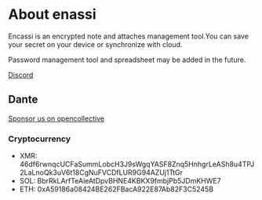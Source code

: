# About enassi

Encassi is an encrypted note and attaches management tool.You can save your secret on your device or synchronize with cloud.

Password management tool and spreadsheet may be added in the future.

[Discord](https://discord.gg/2yrMRAnV3M)

## Dante

[Sponsor us on opencollective](https://opencollective.com/enassi)

### Cryptocurrency

* XMR: 46df6rwnqcUCFaSummLobcH3J9sWgqYASF8Znq5HnhgrLeASh8u4TPJ2LaLnoQk3uV6t18CgNuFVCDfLUR9G94AZUj1TtGr
* SOL: BbrRkLArfTeAieAtDpvBHNE4KBKX9fmbjPb5JDmKHWE7
* ETH: 0xA59186a08424BE262FBacA922E87Ab82F3C5245B
